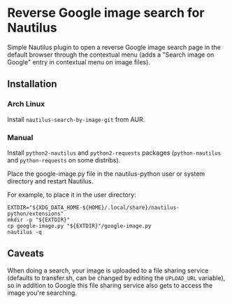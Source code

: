 # Reverse Google image search for Nautilus

Simple Nautilus plugin to open a reverse Google image search page in the default browser through the contextual menu (adds a "Search image on Google" entry in contextual menu on image files).

## Installation

### Arch Linux

Install `nautilus-search-by-image-git` from AUR.

### Manual

Install `python2-nautilus` and `python2-requests` packages (`python-nautilus` and `python-requests` on some distribs).

Place the google-image.py file in the nautilus-python user or system directory and restart Nautilus.

For example, to place it in the user directory:
```shell
EXTDIR="${XDG_DATA_HOME-${HOME}/.local/share}/nautilus-python/extensions"
mkdir -p "${EXTDIR}"
cp google-image.py "${EXTDIR}"/google-image.py
nautilus -q
```

## Caveats

When doing a search, your image is uploaded to a file sharing service (defaults to transfer.sh, can be changed by editing the `UPLOAD_URL` variable), so in addition to Google this file sharing service also gets to access the image you're searching.